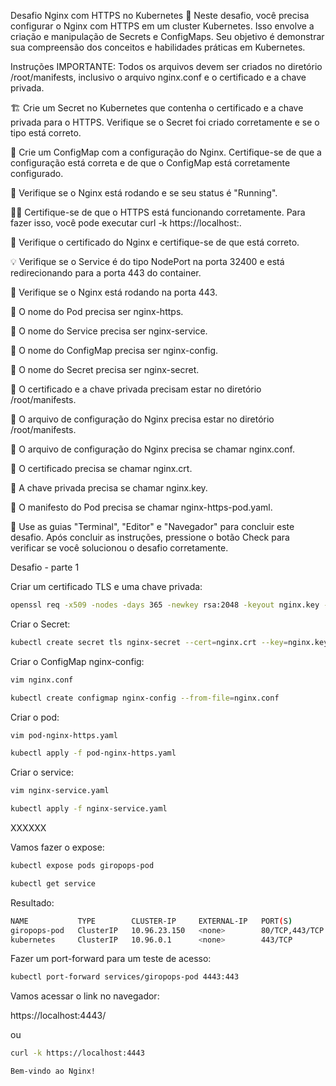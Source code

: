Desafio Nginx com HTTPS no Kubernetes
🔬 Neste desafio, você precisa configurar o Nginx com HTTPS em um cluster Kubernetes. Isso envolve a criação e manipulação de Secrets e ConfigMaps. Seu objetivo é demonstrar sua compreensão dos conceitos e habilidades práticas em Kubernetes.

Instruções
IMPORTANTE: Todos os arquivos devem ser criados no diretório /root/manifests, inclusivo o arquivo nginx.conf e o certificado e a chave privada.

🏗️ Crie um Secret no Kubernetes que contenha o certificado e a chave privada para o HTTPS. Verifique se o Secret foi criado corretamente e se o tipo está correto.

🎯 Crie um ConfigMap com a configuração do Nginx. Certifique-se de que a configuração está correta e de que o ConfigMap está corretamente configurado.

💼 Verifique se o Nginx está rodando e se seu status é "Running".

🕵️‍♀️ Certifique-se de que o HTTPS está funcionando corretamente. Para fazer isso, você pode executar curl -k https://localhost:<PORTA>.

📝 Verifique o certificado do Nginx e certifique-se de que está correto.

💡 Verifique se o Service é do tipo NodePort na porta 32400 e está redirecionando para a porta 443 do container.

📝 Verifique se o Nginx está rodando na porta 443.

🎯 O nome do Pod precisa ser nginx-https.

🎯 O nome do Service precisa ser nginx-service.

🎯 O nome do ConfigMap precisa ser nginx-config.

🎯 O nome do Secret precisa ser nginx-secret.

🎯 O certificado e a chave privada precisam estar no diretório /root/manifests.

🎯 O arquivo de configuração do Nginx precisa estar no diretório /root/manifests.

🎯 O arquivo de configuração do Nginx precisa se chamar nginx.conf.

🎯 O certificado precisa se chamar nginx.crt.

🎯 A chave privada precisa se chamar nginx.key.

🎯 O manifesto do Pod precisa se chamar nginx-https-pod.yaml.

🚀 Use as guias "Terminal", "Editor" e "Navegador" para concluir este desafio. Após concluir as instruções, pressione o botão Check para verificar se você solucionou o desafio corretamente.

Desafio - parte 1

Criar um certificado TLS e uma chave privada:

```bash
openssl req -x509 -nodes -days 365 -newkey rsa:2048 -keyout nginx.key -out nginx.crt 
```

Criar o Secret:

```bash
kubectl create secret tls nginx-secret --cert=nginx.crt --key=nginx.key
```

Criar o ConfigMap nginx-config:

```bash
vim nginx.conf
```

```bash
kubectl create configmap nginx-config --from-file=nginx.conf
```

Criar o pod:

```bash
vim pod-nginx-https.yaml
```

```bash
kubectl apply -f pod-nginx-https.yaml
```

Criar o service:

```bash
vim nginx-service.yaml
```

```bash
kubectl apply -f nginx-service.yaml
```
XXXXXX


Vamos fazer o expose:

```bash
kubectl expose pods giropops-pod 
```

```bash
kubectl get service
```
Resultado:

```bash
NAME           TYPE        CLUSTER-IP     EXTERNAL-IP   PORT(S)          AGE
giropops-pod   ClusterIP   10.96.23.150   <none>        80/TCP,443/TCP   17s
kubernetes     ClusterIP   10.96.0.1      <none>        443/TCP          6d2h
```

Fazer um port-forward para um teste de acesso:

```bash
kubectl port-forward services/giropops-pod 4443:443
```

Vamos acessar o link no navegador:

https://localhost:4443/

ou

```bash
curl -k https://localhost:4443

Bem-vindo ao Nginx!
```
